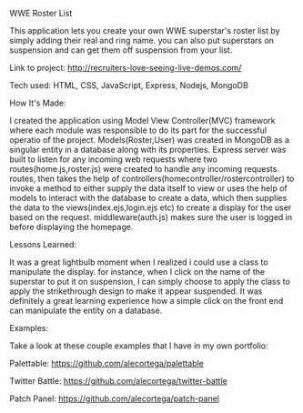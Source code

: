 WWE Roster List

This application lets you create your own WWE superstar's roster list by simply adding their real and ring name. you can also put superstars on suspension and can get them off suspension from your list.

Link to project: http://recruiters-love-seeing-live-demos.com/

Tech used: HTML, CSS, JavaScript, Express, Nodejs, MongoDB

How It's Made:

I created the application using Model View Controller(MVC) framework where each module was responsible to do its part for the successful operatio of the project. Models(Roster,User) was created in MongoDB as a singular entity in a database along with its properties. Express server was built to listen for any incoming web requests where two routes(home.js,roster.js) were created to handle any incoming requests. routes, then takes the help of controllers(homecontroller/rostercontroller) to invoke a method to either supply the data itself to view or uses the help of models to interact with the database to create a data, which then supplies the data to the views(index.ejs,login.ejs etc) to create a display for the user based on the request. middleware(auth.js) makes sure the user is logged in before displaying the homepage.

Lessons Learned:

It was a great lightbulb moment when I realized i could use a class to manipulate the display. for instance, when I click on the name of the superstar to put it on suspension, I can simply choose to apply the class to apply the strikethrough design to make it appear suspended. It was definitely a great learning experience how a simple click on the front end can manipulate the entity on a database.

Examples:

Take a look at these couple examples that I have in my own portfolio:

Palettable: https://github.com/alecortega/palettable

Twitter Battle: https://github.com/alecortega/twitter-battle

Patch Panel: https://github.com/alecortega/patch-panel
